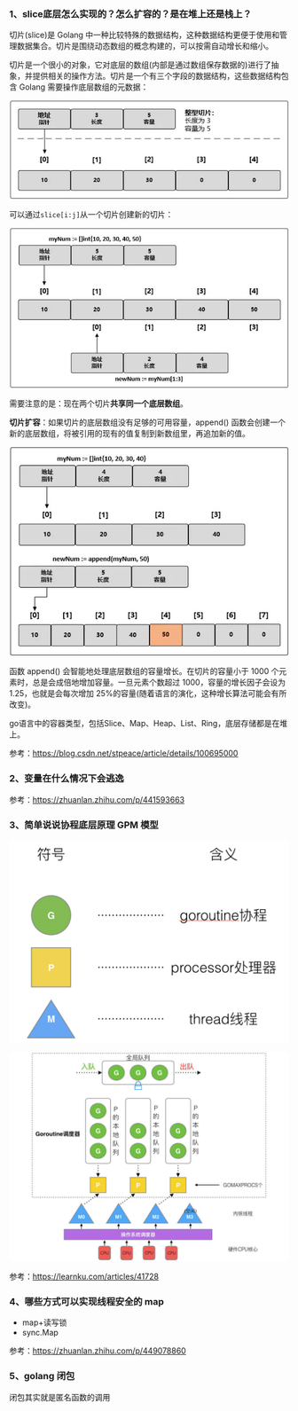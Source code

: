 ### 1、slice底层怎么实现的？怎么扩容的？是在堆上还是栈上？

切片(slice)是 Golang 中一种比较特殊的数据结构，这种数据结构更便于使用和管理数据集合。切片是围绕动态数组的概念构建的，可以按需自动增长和缩小。

切片是一个很小的对象，它对底层的数组(内部是通过数组保存数据的)进行了抽象，并提供相关的操作方法。切片是一个有三个字段的数据结构，这些数据结构包含 Golang 需要操作底层数组的元数据：

![](https://github.com/SongLee24/LeetCode-Go/blob/main/%E5%85%AB%E8%82%A1%E6%96%87/images/slice-struct.jpg?raw=true)

可以通过`slice[i:j]`从一个切片创建新的切片：

![](https://github.com/SongLee24/LeetCode-Go/blob/main/%E5%85%AB%E8%82%A1%E6%96%87/images/slice-create-another.jpg?raw=true)

需要注意的是：现在两个切片**共享同一个底层数组**。

**切片扩容**：如果切片的底层数组没有足够的可用容量，append() 函数会创建一个新的底层数组，将被引用的现有的值复制到新数组里，再追加新的值。

![](https://github.com/SongLee24/LeetCode-Go/blob/main/%E5%85%AB%E8%82%A1%E6%96%87/images/slice-expand.jpg?raw=true)

函数 append() 会智能地处理底层数组的容量增长。在切片的容量小于 1000 个元素时，总是会成倍地增加容量。一旦元素个数超过 1000，容量的增长因子会设为 1.25，也就是会每次增加 25%的容量(随着语言的演化，这种增长算法可能会有所改变)。

go语言中的容器类型，包括Slice、Map、Heap、List、Ring，底层存储都是在堆上。

参考：https://blog.csdn.net/stpeace/article/details/100695000

### 2、变量在什么情况下会逃逸

参考：https://zhuanlan.zhihu.com/p/441593663

### 3、简单说说协程底层原理 GPM 模型

![](https://github.com/SongLee24/LeetCode-Go/blob/main/%E5%85%AB%E8%82%A1%E6%96%87/images/go-GPM1.png?raw=true)

![](https://github.com/SongLee24/LeetCode-Go/blob/main/%E5%85%AB%E8%82%A1%E6%96%87/images/go-GPM2.jpeg?raw=true)

参考：https://learnku.com/articles/41728

### 4、哪些方式可以实现线程安全的 map

* map+读写锁
* sync.Map

参考：https://zhuanlan.zhihu.com/p/449078860

### 5、golang 闭包

闭包其实就是匿名函数的调用



